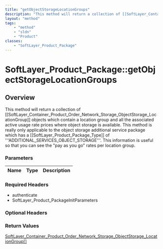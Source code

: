 ```yaml
---
title: "getObjectStorageLocationGroups"
description: "This method will return a collection of [[SoftLayer_Container_Product_Order_Network_Storage_ObjectStorage_LocationGroup]... "
layout: "method"
tags:
    - "method"
    - "sldn"
    - "Product"
classes:
    - "SoftLayer_Product_Package"
---
```

# SoftLayer_Product_Package::getObjectStorageLocationGroups
## Overview 
This method will return a collection of [[SoftLayer_Container_Product_Order_Network_Storage_ObjectStorage_LocationGroup]] objects which contain a location group and all the associated active usage rate prices where object storage is available. This method is really only applicable to the object storage additional service package which has a [[SoftLayer_Product_Package_Type]] of '''ADDITIONAL_SERVICES_OBJECT_STORAGE'''. This information is useful so that you can see the "pay as you go" rates per location group. 

### Parameters 
|Name | Type | Description |
| --- | --- | --- |


### Required Headers
* authenticate
* SoftLayer_Product_PackageInitParameters

### Optional Headers

### Return Values
<a href='/reference/datatypes/SoftLayer_Container_Product_Order_Network_Storage_ObjectStorage_LocationGroup'>SoftLayer_Container_Product_Order_Network_Storage_ObjectStorage_LocationGroup[] </a>

